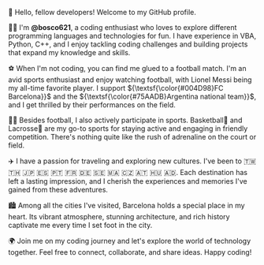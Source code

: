 👋 Hello, fellow developers! Welcome to my GitHub profile.

👨‍💻 I'm <b>@bosco621</b>, a coding enthusiast who loves to explore different programming languages and technologies for fun. I have experience in VBA, Python, C++, and I enjoy tackling coding challenges and building projects that expand my knowledge and skills.

⚽️ When I'm not coding, you can find me glued to a football match. I'm an avid sports enthusiast and enjoy watching football, with Lionel Messi being my all-time favorite player. I support ${\textsf{\color{#004D98}FC Barcelona}}$ and the ${\textsf{\color{#75AADB}Argentina national team}}$, and I get thrilled by their performances on the field.

🏃🏻 Besides football, I also actively participate in sports. Basketball🏀 and Lacrosse🥍 are my go-to sports for staying active and engaging in friendly competition. There's nothing quite like the rush of adrenaline on the court or field.

✈️ I have a passion for traveling and exploring new cultures. I've been to 🇹🇼 🇹🇭 🇯🇵 🇪🇸 🇵🇹 🇫🇷 🇩🇪 🇸🇪 🇲🇦 🇨🇿 🇦🇹 🇭🇺 🇦🇩. Each destination has left a lasting impression, and I cherish the experiences and memories I've gained from these adventures.

🏙️ Among all the cities I've visited, Barcelona holds a special place in my heart. Its vibrant atmosphere, stunning architecture, and rich history captivate me every time I set foot in the city.

🌍 Join me on my coding journey and let's explore the world of technology together. Feel free to connect, collaborate, and share ideas. Happy coding!

<!---
bosco621/bosco621 is a ✨ special ✨ repository because its `README.md` (this file) appears on your GitHub profile.
You can click the Preview link to take a look at your changes.
--->
